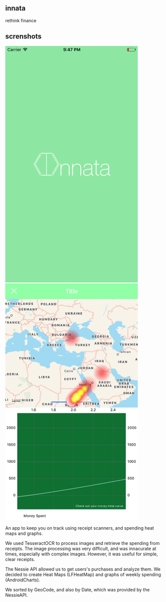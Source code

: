 ## innata

rethink finance

## screnshots
<img src = "/screenshots/Simulator Screen Shot Jan 21, 2017, 9.47.12 PM.png" width="420"> <img src = "/screenshots/Simulator Screen Shot Jan 28, 2017, 4.21.21 PM.png" width = "420">

An app to keep you on track using receipt scanners, and spending heat maps and graphs.

We used TesseractOCR to process images and retrieve the spending from receipts. The image processing was very difficult, and was innacurate at times, especially with complex images. However, it was useful for simple, clear receipts.

The Nessie API allowed us to get users's purchases and analyze them. We decided to create Heat Maps (LFHeatMap) and graphs of weekly spending (AndroidCharts).

We sorted by GeoCode, and also by Date, which was provided by the NessieAPI. 



